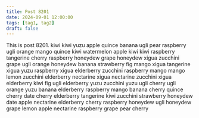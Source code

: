 ```yaml
---
title: Post 8201
date: 2024-09-01 12:00:00
tags: [tag1, tag2]
draft: false
---
```

This is post 8201.
kiwi
kiwi
yuzu
apple
quince
banana
ugli
pear
raspberry
ugli
orange
mango
quince
kiwi
watermelon
apple
kiwi
kiwi
raspberry
tangerine
cherry
raspberry
honeydew
grape
honeydew
xigua
zucchini
grape
ugli
orange
honeydew
banana
strawberry
fig
mango
xigua
tangerine
xigua
yuzu
raspberry
xigua
elderberry
zucchini
raspberry
mango
mango
lemon
zucchini
elderberry
nectarine
xigua
nectarine
zucchini
xigua
elderberry
kiwi
fig
ugli
elderberry
yuzu
zucchini
yuzu
ugli
cherry
ugli
orange
yuzu
banana
elderberry
raspberry
mango
banana
cherry
quince
cherry
date
cherry
elderberry
tangerine
kiwi
zucchini
strawberry
honeydew
date
apple
nectarine
elderberry
cherry
raspberry
honeydew
ugli
honeydew
grape
lemon
apple
nectarine
raspberry
grape
pear
cherry
